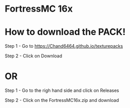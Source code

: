 # FortressMC 16x
# How to download the PACK!
Step 1 - Go to https://Chand6464.github.io/texturepacks

Step 2 - Click on Download

# OR

Step 1 - Go to the righ hand side and click on Releases

Step 2 - Click on the FortressMC16x.zip and download
